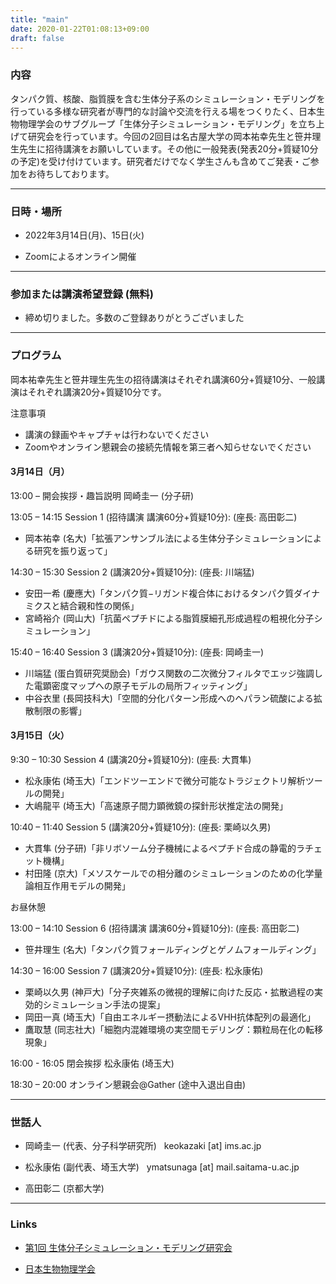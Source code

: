 ```yaml
---
title: "main"
date: 2020-01-22T01:08:13+09:00
draft: false
---
```


### 内容

タンパク質、核酸、脂質膜を含む生体分子系のシミュレーション・モデリングを行っている多様な研究者が専門的な討論や交流を行える場をつくりたく、日本生物物理学会のサブグループ「生体分子シミュレーション・モデリング」を立ち上げて研究会を行っています。今回の2回目は名古屋大学の岡本祐幸先生と笹井理生先生に招待講演をお願いしています。その他に一般発表(発表20分+質疑10分の予定)を受け付けています。研究者だけでなく学生さんも含めてご発表・ご参加をお待ちしております。

---

### 日時・場所

- 2022年3月14日(月)、15日(火)

- Zoomによるオンライン開催

---

### 参加または講演希望登録 (無料)

- 締め切りました。多数のご登録ありがとうございました

---

### プログラム

岡本祐幸先生と笹井理生先生の招待講演はそれぞれ講演60分+質疑10分、一般講演はそれぞれ講演20分+質疑10分です。

注意事項
- 講演の録画やキャプチャは行わないでください
- Zoomやオンライン懇親会の接続先情報を第三者へ知らせないでください

#### 3月14日（月）
13:00 – 開会挨拶・趣旨説明 岡崎圭一 (分子研)

13:05 – 14:15 Session 1 (招待講演 講演60分+質疑10分): (座長: 高田彰二)
- 岡本祐幸 (名大)「拡張アンサンブル法による生体分子シミュレーションによる研究を振り返って」

14:30 – 15:30 Session 2 (講演20分+質疑10分): (座長: 川端猛)
- 安田一希 (慶應大)「タンパク質−リガンド複合体におけるタンパク質ダイナミクスと結合親和性の関係」
- 宮崎裕介 (岡山大)「抗菌ペプチドによる脂質膜細孔形成過程の粗視化分子シミュレーション」

15:40 – 16:40 Session 3 (講演20分+質疑10分): (座長: 岡崎圭一)
- 川端猛 (蛋白質研究奨励会)「ガウス関数の二次微分フィルタでエッジ強調した電顕密度マップへの原子モデルの局所フィッティング」
- 中谷衣里 (長岡技科大)「空間的分化パターン形成へのヘパラン硫酸による拡散制限の影響」

#### 3月15日（火）
9:30 – 10:30 Session 4 (講演20分+質疑10分): (座長: 大貫隼)
- 松永康佑 (埼玉大)「エンドツーエンドで微分可能なトラジェクトリ解析ツールの開発」
- 大嶋龍平 (埼玉大)「高速原子間力顕微鏡の探針形状推定法の開発」

10:40 – 11:40 Session 5 (講演20分+質疑10分): (座長: 栗崎以久男)
- 大貫隼 (分子研)「非リボソーム分子機械によるペプチド合成の静電的ラチェット機構」
- 村田隆 (京大)「メソスケールでの相分離のシミュレーションのための化学量論相互作用モデルの開発」

お昼休憩

13:00 – 14:10 Session 6 (招待講演 講演60分+質疑10分): (座長: 高田彰二)
- 笹井理生 (名大)「タンパク質フォールディングとゲノムフォールディング」

14:30 – 16:00 Session 7 (講演20分+質疑10分): (座長: 松永康佑)
- 栗崎以久男 (神戸大)「分子夾雑系の微視的理解に向けた反応・拡散過程の実効的シミュレーション手法の提案」
- 岡田一真 (埼玉大)「自由エネルギー摂動法によるVHH抗体配列の最適化」
- 鷹取慧 (同志社大)「細胞内混雑環境の実空間モデリング：顆粒局在化の転移現象」

16:00 - 16:05 閉会挨拶 松永康佑 (埼玉大)

18:30 – 20:00 オンライン懇親会@Gather (途中入退出自由)

---

### 世話人

- 岡崎圭一 (代表、分子科学研究所) &nbsp; keokazaki [at] ims.ac.jp

- 松永康佑 (副代表、埼玉大学) &nbsp; ymatsunaga [at] mail.saitama-u.ac.jp

- 高田彰二 (京都大学)

---

### Links

- [第1回 生体分子シミュレーション・モデリング研究会](https://bsm01.github.io)

- [日本生物物理学会](https://www.biophys.jp)

